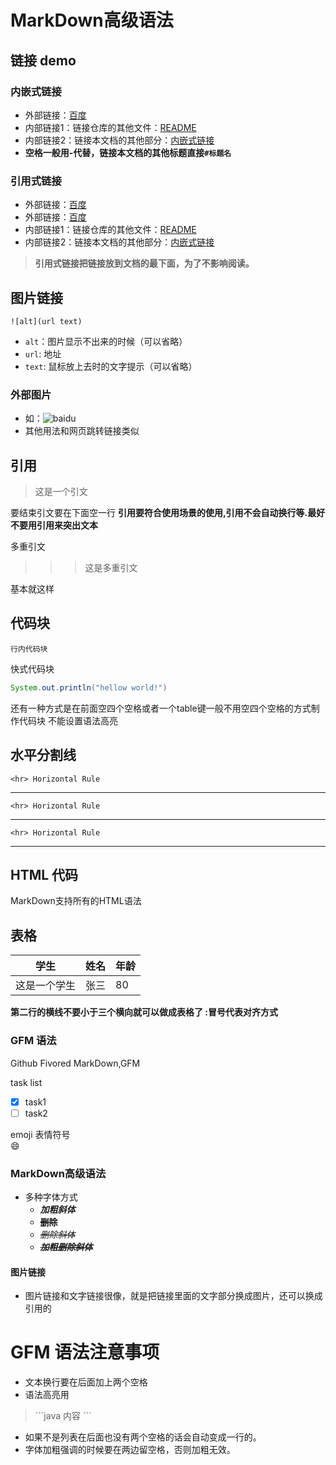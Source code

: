 # MarkDown高级语法
## 链接 demo
### 内嵌式链接
- 外部链接：[百度](http://www.baidu.com)
- 内部链接1：链接仓库的其他文件：[README](README.md)
- 内部链接2：链接本文档的其他部分：[内嵌式链接](#链接-demo)   
- **空格一般用-代替，链接本文档的其他标题直接`#标题名`**


### 引用式链接
- 外部链接：[百度]
- 外部链接：[百度][baidu]
- 内部链接1：链接仓库的其他文件：[README]
- 内部链接2：链接本文档的其他部分：[内嵌式链接]
> **引用式链接把链接放到文档的最下面，为了不影响阅读。**

## 图片链接

	![alt](url text)
- `alt`：图片显示不出来的时候（可以省略）
- `url`: 地址
- `text`: 鼠标放上去时的文字提示（可以省略）
### 外部图片
- 如：![baidu](https://www.baidu.com/img/bd_logo1.png "百度网站")
- 其他用法和网页跳转链接类似

## 引用

> 这是一个引文

要结束引文要在下面空一行 **引用要符合使用场景的使用,引用不会自动换行等.最好不要用引用来突出文本** 

多重引文
>>> 这是多重引文

基本就这样

## 代码块

`行内代码块`

快式代码块
```java
System.out.println("hellow world!")
```

还有一种方式是在前面空四个空格或者一个table键一般不用空四个空格的方式制作代码块 不能设置语法高亮

## 水平分割线
	<hr> Horizontal Rule
---
	<hr> Horizontal Rule
***
	<hr> Horizontal Rule
___
## HTML 代码
MarkDown支持所有的HTML语法
## 表格 
|学生|姓名|年龄|
|---|---|---|
|这是一个学生|张三|80|

**第二行的横线不要小于三个横向就可以做成表格了  :冒号代表对齐方式**


### GFM 语法
Github Fivored MarkDown,GFM

task list

 - [x] task1
 - [ ] task2

emoji 表情符号  
:smile:

###  MarkDown高级语法
- 多种字体方式
  + ***加粗斜体***
  + ~~**删除**~~
  + *~~删除斜体~~*
  + ***~~加粗删除斜体~~***

#### 图片链接
- 图片链接和文字链接很像，就是把链接里面的文字部分换成图片，还可以换成引用的

# GFM 语法注意事项
- 文本换行要在后面加上两个空格
- 语法高亮用
>\`\`\`java
>内容 
>\`\`\`

- 如果不是列表在后面也没有两个空格的话会自动变成一行的。
- 字体加粗强调的时候要在两边留空格，否则加粗无效。 











<!-- 下面是本文档中用到的链接 -->
[百度]: http://www.baidu.com
[baidu]: http://www.baidu.com
[README]:README.md
[内嵌式链接]: #内嵌式链接
